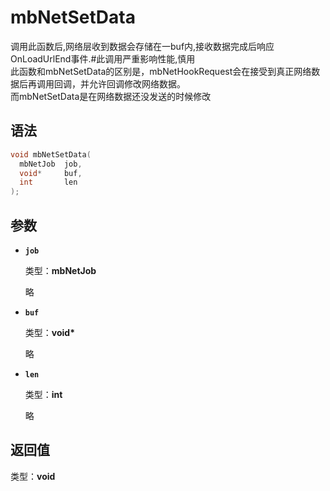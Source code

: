# mbNetSetData

调用此函数后,网络层收到数据会存储在一buf内,接收数据完成后响应OnLoadUrlEnd事件.#此调用严重影响性能,慎用<br/>
此函数和mbNetSetData的区别是，mbNetHookRequest会在接受到真正网络数据后再调用回调，并允许回调修改网络数据。<br/>
而mbNetSetData是在网络数据还没发送的时候修改

## 语法

``` cpp
void mbNetSetData(
  mbNetJob  job,
  void*     buf,
  int       len
);
```

## 参数

- **`job`**

  类型：**mbNetJob**

  略

- **`buf`**

  类型：**void\***

  略

- **`len`**

  类型：**int**

  略

## 返回值

类型：**void**
